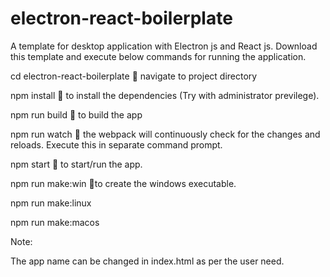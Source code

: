# electron-react-boilerplate
A template for desktop application with Electron js and React js. Download this template and execute below commands for running the application.

cd electron-react-boilerplate   navigate to project directory


npm install   to install the dependencies (Try with administrator previlege).



npm run build  to build the app


npm run watch   the webpack will continuously check for the changes and reloads. Execute this in separate command prompt.


npm start  to start/run the app.


npm run make:win  to create the windows executable.

npm run make:linux 

npm run make:macos



Note:

The app name can be changed in index.html as per the user need.
